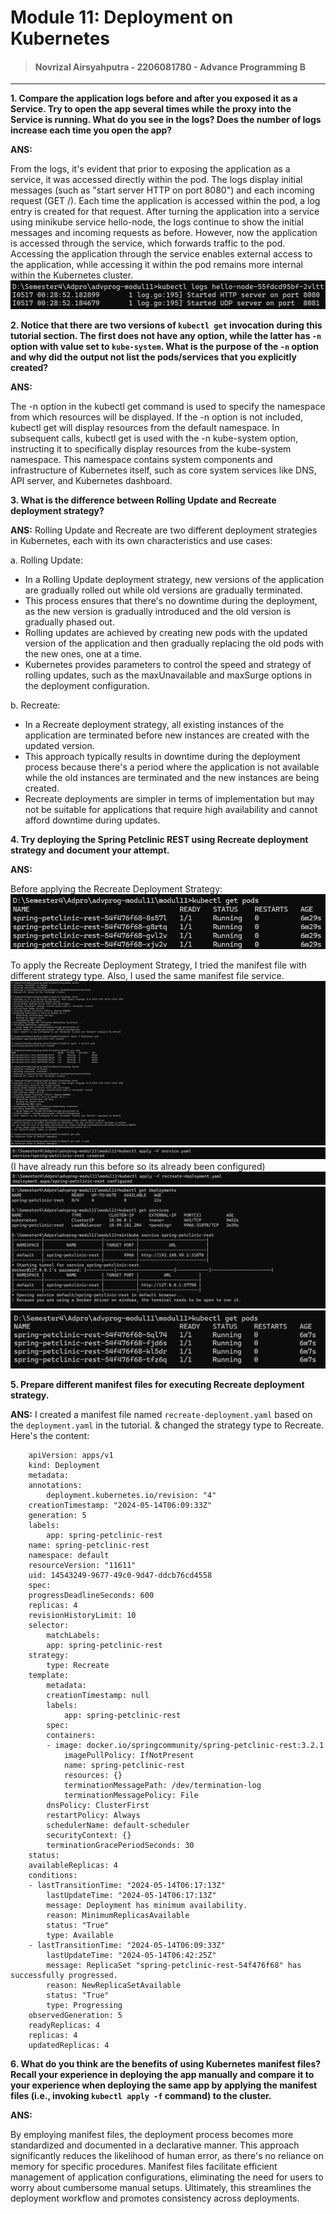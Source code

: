 # Module 11: Deployment on Kubernetes

> #### Novrizal Airsyahputra - 2206081780 - Advance Programming B

---
**1. Compare the application logs before and after you exposed it as a Service. Try to open the app several times while the proxy into the Service is running. What do you see in the logs? Does the number of logs increase each time you open the app?**

**ANS:**

From the logs, it's evident that prior to exposing the application as a service, it was accessed directly within the pod. The logs display initial messages (such as "start server HTTP on port 8080") and each incoming request (GET /). Each time the application is accessed within the pod, a log entry is created for that request. After turning the application into a service using minikube service hello-node, the logs continue to show the initial messages and incoming requests as before. However, now the application is accessed through the service, which forwards traffic to the pod. Accessing the application through the service enables external access to the application, while accessing it within the pod remains more internal within the Kubernetes cluster.
![1](assets/images/1.jpeg)

**2. Notice that there are two versions of `kubectl get` invocation during this tutorial section. The first does not have any option, while the latter has `-n` option with value set to `kube-system`. What is the purpose of the `-n` option and why did the output not list the pods/services that you explicitly created?**

**ANS:** 

The -n option in the kubectl get command is used to specify the namespace from which resources will be displayed. If the -n option is not included, kubectl get will display resources from the default namespace. In subsequent calls, kubectl get is used with the -n kube-system option, instructing it to specifically display resources from the kube-system namespace. This namespace contains system components and infrastructure of Kubernetes itself, such as core system services like DNS, API server, and Kubernetes dashboard.

**3. What is the difference between Rolling Update and Recreate deployment strategy?**

**ANS:**
Rolling Update and Recreate are two different deployment strategies in Kubernetes, each with its own characteristics and use cases:

a. Rolling Update:

* In a Rolling Update deployment strategy, new versions of the application are gradually rolled out while old versions are gradually terminated.
* This process ensures that there's no downtime during the deployment, as the new version is gradually introduced and the old version is gradually phased out.
* Rolling updates are achieved by creating new pods with the updated version of the application and then gradually replacing the old pods with the new ones, one at a time.
* Kubernetes provides parameters to control the speed and strategy of rolling updates, such as the maxUnavailable and maxSurge options in the deployment configuration.

b. Recreate:

* In a Recreate deployment strategy, all existing instances of the application are terminated before new instances are created with the updated version.
* This approach typically results in downtime during the deployment process because there's a period where the application is not available while the old instances are terminated and the new instances are being created.
* Recreate deployments are simpler in terms of implementation but may not be suitable for applications that require high availability and cannot afford downtime during updates.

**4. Try deploying the Spring Petclinic REST using Recreate deployment strategy and document
your attempt.**

**ANS:**

Before applying the Recreate Deployment Strategy:
![2.1](assets/images/2.1.jpeg)

To apply the Recreate Deployment Strategy, I tried the manifest file with different strategy type. Also, I used the same manifest file service.
![2.2](assets/images/2.2.jpeg)
![2.3](assets/images/2.3.jpeg)
(I have already run this before so its already been configured)
![2.6](assets/images/2.6.jpeg)
![2.4](assets/images/2.4.jpeg)
![2.5](assets/images/2.5.jpeg)



**5. Prepare different manifest files for executing Recreate deployment strategy.**

**ANS:**
I created a manifest file named `recreate-deployment.yaml` based on the `deployment.yaml` in the tutorial. & changed the strategy type to Recreate. Here's the content:
```
    apiVersion: apps/v1
    kind: Deployment
    metadata:
    annotations:
        deployment.kubernetes.io/revision: "4"
    creationTimestamp: "2024-05-14T06:09:33Z"
    generation: 5
    labels:
        app: spring-petclinic-rest
    name: spring-petclinic-rest
    namespace: default
    resourceVersion: "11611"
    uid: 14543249-9677-49c0-9d47-ddcb76cd4558
    spec:
    progressDeadlineSeconds: 600
    replicas: 4
    revisionHistoryLimit: 10
    selector:
        matchLabels:
        app: spring-petclinic-rest
    strategy:
        type: Recreate
    template:
        metadata:
        creationTimestamp: null
        labels:
            app: spring-petclinic-rest
        spec:
        containers:
        - image: docker.io/springcommunity/spring-petclinic-rest:3.2.1
            imagePullPolicy: IfNotPresent
            name: spring-petclinic-rest
            resources: {}
            terminationMessagePath: /dev/termination-log
            terminationMessagePolicy: File
        dnsPolicy: ClusterFirst
        restartPolicy: Always
        schedulerName: default-scheduler
        securityContext: {}
        terminationGracePeriodSeconds: 30
    status:
    availableReplicas: 4
    conditions:
    - lastTransitionTime: "2024-05-14T06:17:13Z"
        lastUpdateTime: "2024-05-14T06:17:13Z"
        message: Deployment has minimum availability.
        reason: MinimumReplicasAvailable
        status: "True"
        type: Available
    - lastTransitionTime: "2024-05-14T06:09:33Z"
        lastUpdateTime: "2024-05-14T06:42:25Z"
        message: ReplicaSet "spring-petclinic-rest-54f476f68" has successfully progressed.
        reason: NewReplicaSetAvailable
        status: "True"
        type: Progressing
    observedGeneration: 5
    readyReplicas: 4
    replicas: 4
    updatedReplicas: 4
```

**6. What do you think are the benefits of using Kubernetes manifest files? Recall your experience in deploying the app manually and compare it to your experience when deploying the same app by applying the manifest files (i.e., invoking `kubectl apply -f` command) to the cluster.**

**ANS:** 

By employing manifest files, the deployment process becomes more standardized and documented in a declarative manner. This approach significantly reduces the likelihood of human error, as there's no reliance on memory for specific procedures. Manifest files facilitate efficient management of application configurations, eliminating the need for users to worry about cumbersome manual setups. Ultimately, this streamlines the deployment workflow and promotes consistency across deployments.

